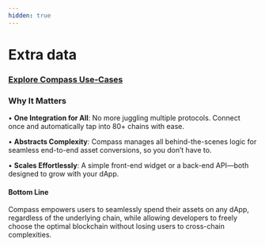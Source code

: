 ```yaml
---
hidden: true
---
```


# Extra data



### [Explore Compass Use-Cases](broken-reference)

### **Why It Matters**

• **One Integration for All**: No more juggling multiple protocols. Connect once and automatically tap into 80+ chains with ease.

• **Abstracts Complexity**: Compass manages all behind-the-scenes logic for seamless end-to-end asset conversions, so you don’t have to.

• **Scales Effortlessly**: A simple front-end widget or a back-end API—both designed to grow with your dApp.

#### **Bottom Line**

Compass empowers users to seamlessly spend their assets on any dApp, regardless of the underlying chain, while allowing developers to freely choose the optimal blockchain without losing users to cross-chain complexities.
